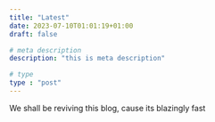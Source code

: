 ```yaml
---
title: "Latest"
date: 2023-07-10T01:01:19+01:00
draft: false

# meta description
description: "this is meta description"

# type
type : "post"
---
```


We shall be reviving this blog, cause its blazingly fast
